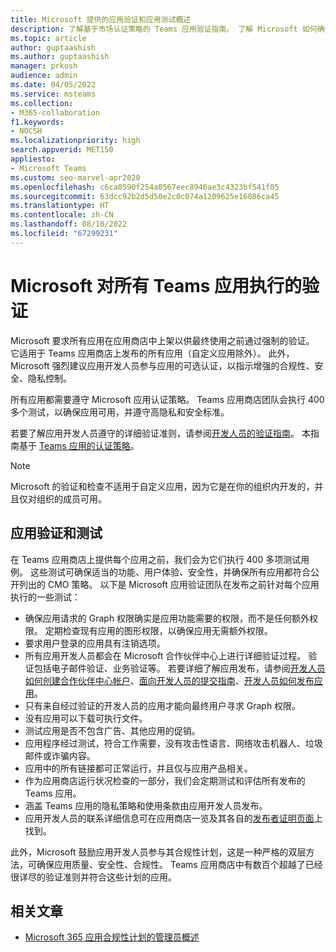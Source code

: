 ```yaml
---
title: Microsoft 提供的应用验证和应用测试概述
description: 了解基于市场认证策略的 Teams 应用验证指南。 了解 Microsoft 如何确保 Teams 应用遵守隐私和安全的高标准。
ms.topic: article
author: guptaashish
ms.author: guptaashish
manager: prkosh
audience: admin
ms.date: 04/05/2022
ms.service: msteams
ms.collection:
- M365-collaboration
f1.keywords:
- NOCSH
ms.localizationpriority: high
search.appverid: MET150
appliesto:
- Microsoft Teams
ms.custom: seo-marvel-apr2020
ms.openlocfilehash: c6ca0590f254a0567eec8946ae3c4323bf541f05
ms.sourcegitcommit: 63dcc92b2d5d50e2c0c074a1209625e16086ca45
ms.translationtype: HT
ms.contentlocale: zh-CN
ms.lasthandoff: 08/10/2022
ms.locfileid: "67299231"
---
```

# <a name="validation-performed-by-microsoft-for-all-teams-apps"></a>Microsoft 对所有 Teams 应用执行的验证

Microsoft 要求所有应用在应用商店中上架以供最终使用之前通过强制的验证。 它适用于 Teams 应用商店上发布的所有应用（自定义应用除外）。 此外，Microsoft 强烈建议应用开发人员参与应用的可选认证，以指示增强的合规性、安全、隐私控制。

所有应用都需要遵守 Microsoft 应用认证策略。 Teams 应用商店团队会执行 400 多个测试，以确保应用可用，并遵守高隐私和安全标准。

若要了解应用开发人员遵守的详细验证准则，请参阅[开发人员的验证指南](/microsoftteams/platform/concepts/deploy-and-publish/appsource/prepare/teams-store-validation-guidelines)。 本指南基于 [Teams 应用的认证策略](/legal/marketplace/certification-policies#1140-teams)。

> [!NOTE]
> Microsoft 的验证和检查不适用于自定义应用，因为它是在你的组织内开发的，并且仅对组织的成员可用。

## <a name="app-validation-and-testing"></a>应用验证和测试

在 Teams 应用商店上提供每个应用之前，我们会为它们执行 400 多项测试用例。 这些测试可确保适当的功能、用户体验、安全性，并确保所有应用都符合公开列出的 CMO 策略。 以下是 Microsoft 应用验证团队在发布之前针对每个应用执行的一些测试：

* 确保应用请求的 Graph 权限确实是应用功能需要的权限，而不是任何额外权限。 定期检查现有应用的图形权限，以确保应用无需额外权限。
* 要求用户登录的应用具有注销选项。
* 所有应用开发人员都会在 Microsoft 合作伙伴中心上进行详细验证过程。 验证包括电子邮件验证、业务验证等。 若要详细了解应用发布，请参阅[开发人员如何创建合作伙伴中心帐户](/microsoftteams/platform/concepts/deploy-and-publish/appsource/prepare/create-partner-center-dev-account)、[面向开发人员的提交指南](/office/dev/store/add-in-submission-guide)、[开发人员如何发布应用](https://aka.ms/PublishToTeamsStore)。
* 只有来自经过验证的开发人员的应用才能向最终用户寻求 Graph 权限。
* 没有应用可以下载可执行文件。
* 测试应用是否不包含广告、其他应用的促销。
* 应用程序经过测试，符合工作需要，没有攻击性语言、网络攻击机器人、垃圾邮件或诈骗内容。
* 应用中的所有链接都可正常运行，并且仅与应用产品相关。
* 作为应用商店运行状况检查的一部分，我们会定期测试和评估所有发布的 Teams 应用。
* 涵盖 Teams 应用的隐私策略和使用条款由应用开发人员发布。
* 应用开发人员的联系详细信息可在应用商店一览及其各自的[发布者证明页面](/microsoft-365-app-certification/teams/teams-apps)上找到。

此外，Microsoft 鼓励应用开发人员参与其合规性计划，这是一种严格的双层方法，可确保应用质量、安全性、合规性。 Teams 应用商店中有数百个超越了已经很详尽的验证准则并符合这些计划的应用。

## <a name="related-article"></a>相关文章

* [Microsoft 365 应用合规性计划的管理员概述](overview-of-app-certification.md)
